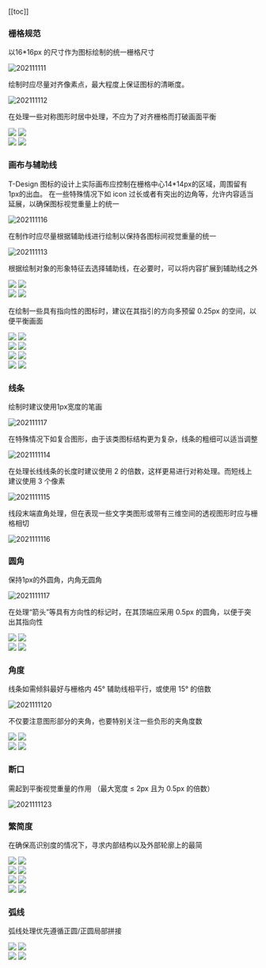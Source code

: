 [[toc]]

### 栅格规范

以16\*16px 的尺寸作为图标绘制的统一栅格尺寸

![202111111](https://oteam-tdesign-1258344706.cos.ap-guangzhou.myqcloud.com/site/design/202111111.png)

绘制时应尽量对齐像素点，最大程度上保证图标的清晰度。

![202111112](https://oteam-tdesign-1258344706.cos.ap-guangzhou.myqcloud.com/site/design/202111112.png)

在处理一些对称图形时居中处理，不应为了对齐栅格而打破画面平衡

<div class="legend">
  <div class="item">
    <img src="https://oteam-tdesign-1258344706.cos.ap-guangzhou.myqcloud.com/site/design/202111115.png" />
    <img class="tag" src="https://oteam-tdesign-1258344706.cos.ap-guangzhou.myqcloud.com/site/doc/good.png" />
  </div>

  <div class="item">
    <img src="https://oteam-tdesign-1258344706.cos.ap-guangzhou.myqcloud.com/site/design/202111114.png" />
    <img class="tag" src="https://oteam-tdesign-1258344706.cos.ap-guangzhou.myqcloud.com/site/doc/bad.png" />
  </div>
</div>

### 画布与辅助线

T-Design 图标的设计上实际画布应控制在栅格中心14\*14px的区域，周围留有1px的出血。
在一些特殊情况下如 icon 过长或者有突出的边角等，允许内容适当延展，以确保图标视觉重量上的统一

![202111116](https://oteam-tdesign-1258344706.cos.ap-guangzhou.myqcloud.com/site/design/202111116.png)

在制作时应尽量根据辅助线进行绘制以保持各图标间视觉重量的统一

![202111113](https://oteam-tdesign-1258344706.cos.ap-guangzhou.myqcloud.com/site/design/202111113.png)

根据绘制对象的形象特征去选择辅助线，在必要时，可以将内容扩展到辅助线之外

<div class="legend">
  <div class="item">
    <img src="https://oteam-tdesign-1258344706.cos.ap-guangzhou.myqcloud.com/site/design/202111119.png" />
    <img class="tag" src="https://oteam-tdesign-1258344706.cos.ap-guangzhou.myqcloud.com/site/doc/good.png" />
  </div>

  <div class="item">
    <img src="https://oteam-tdesign-1258344706.cos.ap-guangzhou.myqcloud.com/site/design/202111118.png" />
    <img class="tag" src="https://oteam-tdesign-1258344706.cos.ap-guangzhou.myqcloud.com/site/doc/bad.png" />
  </div>
</div>

在绘制一些具有指向性的图标时，建议在其指引的方向多预留 0.25px 的空间，以便平衡画面

<div class="legend">
  <div class="item">
    <img src="https://oteam-tdesign-1258344706.cos.ap-guangzhou.myqcloud.com/site/design/2021111111.png" />
    <img class="tag" src="https://oteam-tdesign-1258344706.cos.ap-guangzhou.myqcloud.com/site/doc/good.png" />
  </div>

  <div class="item">
    <img src="https://oteam-tdesign-1258344706.cos.ap-guangzhou.myqcloud.com/site/design/2021111110.png" />
    <img class="tag" src="https://oteam-tdesign-1258344706.cos.ap-guangzhou.myqcloud.com/site/doc/bad.png" />
  </div>
</div>

<div class="legend">
  <div class="item">
    <img src="https://oteam-tdesign-1258344706.cos.ap-guangzhou.myqcloud.com/site/design/2021111113.png" />
    <img class="tag" src="https://oteam-tdesign-1258344706.cos.ap-guangzhou.myqcloud.com/site/doc/good.png" />
  </div>

  <div class="item">
    <img src="https://oteam-tdesign-1258344706.cos.ap-guangzhou.myqcloud.com/site/design/2021111112.png" />
    <img class="tag" src="https://oteam-tdesign-1258344706.cos.ap-guangzhou.myqcloud.com/site/doc/bad.png" />
  </div>
</div>

### 线条

绘制时建议使用1px宽度的笔画

![202111117](https://oteam-tdesign-1258344706.cos.ap-guangzhou.myqcloud.com/site/design/202111117.png)

在特殊情况下如复合图形，由于该类图标结构更为复杂，线条的粗细可以适当调整

![2021111114](https://oteam-tdesign-1258344706.cos.ap-guangzhou.myqcloud.com/site/design/2021111114.png)

在处理长线线条的长度时建议使用 2 的倍数，这样更易进行对称处理。而短线上建议使用 3 个像素

![2021111115](https://oteam-tdesign-1258344706.cos.ap-guangzhou.myqcloud.com/site/design/2021111115.png)

线段末端直角处理，但在表现一些文字类图形或带有三维空间的透视图形时应与栅格相切

![2021111116](https://oteam-tdesign-1258344706.cos.ap-guangzhou.myqcloud.com/site/design/2021111116.png)

### 圆角

保持1px的外圆角，内角无圆角

![2021111117](https://oteam-tdesign-1258344706.cos.ap-guangzhou.myqcloud.com/site/design/2021111117.png)

在处理“箭头”等具有方向性的标记时，在其顶端应采用 0.5px 的圆角，以便于突出其指向性

<div class="legend">
  <div class="item">
    <img src="https://oteam-tdesign-1258344706.cos.ap-guangzhou.myqcloud.com/site/design/2021111119.png" />
    <img class="tag" src="https://oteam-tdesign-1258344706.cos.ap-guangzhou.myqcloud.com/site/doc/good.png" />
  </div>

  <div class="item">
    <img src="https://oteam-tdesign-1258344706.cos.ap-guangzhou.myqcloud.com/site/design/2021111118.png" />
    <img class="tag" src="https://oteam-tdesign-1258344706.cos.ap-guangzhou.myqcloud.com/site/doc/bad.png" />
  </div>
</div>

### 角度

线条如需倾斜最好与栅格内 45° 辅助线相平行，或使用 15° 的倍数

![2021111120](https://oteam-tdesign-1258344706.cos.ap-guangzhou.myqcloud.com/site/design/2021111120.png)

不仅要注意图形部分的夹角，也要特别关注一些负形的夹角度数

<div class="legend">
  <div class="item">
    <img src="https://oteam-tdesign-1258344706.cos.ap-guangzhou.myqcloud.com/site/design/2021111122.png" />
    <img class="tag" src="https://oteam-tdesign-1258344706.cos.ap-guangzhou.myqcloud.com/site/doc/good.png" />
  </div>

  <div class="item">
    <img src="https://oteam-tdesign-1258344706.cos.ap-guangzhou.myqcloud.com/site/design/2021111121.png" />
    <img class="tag" src="https://oteam-tdesign-1258344706.cos.ap-guangzhou.myqcloud.com/site/doc/good.png" />
  </div>
</div>

### 断口

需起到平衡视觉重量的作用 （最大宽度 ≤ 2px 且为 0.5px 的倍数）

![2021111123](https://oteam-tdesign-1258344706.cos.ap-guangzhou.myqcloud.com/site/design/2021111123.png)

### 繁简度

在确保高识别度的情况下，寻求内部结构以及外部轮廓上的最简

<div class="legend">
  <div class="item">
    <img src="https://oteam-tdesign-1258344706.cos.ap-guangzhou.myqcloud.com/site/design/2021111125.png" />
    <img class="tag" src="https://oteam-tdesign-1258344706.cos.ap-guangzhou.myqcloud.com/site/doc/good.png" />
  </div>

  <div class="item">
    <img src="https://oteam-tdesign-1258344706.cos.ap-guangzhou.myqcloud.com/site/design/2021111124.png" />
    <img class="tag" src="https://oteam-tdesign-1258344706.cos.ap-guangzhou.myqcloud.com/site/doc/bad.png" />
  </div>
</div>

<div class="legend">
  <div class="item">
    <img src="https://oteam-tdesign-1258344706.cos.ap-guangzhou.myqcloud.com/site/design/2021111127.png" />
    <img class="tag" src="https://oteam-tdesign-1258344706.cos.ap-guangzhou.myqcloud.com/site/doc/good.png" />
  </div>

  <div class="item">
    <img src="https://oteam-tdesign-1258344706.cos.ap-guangzhou.myqcloud.com/site/design/2021111126.png" />
    <img class="tag" src="https://oteam-tdesign-1258344706.cos.ap-guangzhou.myqcloud.com/site/doc/bad.png" />
  </div>
</div>

### 弧线

弧线处理优先遵循正圆/正圆局部拼接

<div class="legend">
  <div class="item">
    <img src="https://oteam-tdesign-1258344706.cos.ap-guangzhou.myqcloud.com/site/design/2021111129.png" />
    <img class="tag" src="https://oteam-tdesign-1258344706.cos.ap-guangzhou.myqcloud.com/site/doc/good.png" />
  </div>

  <div class="item">
    <img src="https://oteam-tdesign-1258344706.cos.ap-guangzhou.myqcloud.com/site/design/2021111128.png" />
    <img class="tag" src="https://oteam-tdesign-1258344706.cos.ap-guangzhou.myqcloud.com/site/doc/bad.png" />
  </div>
</div>
